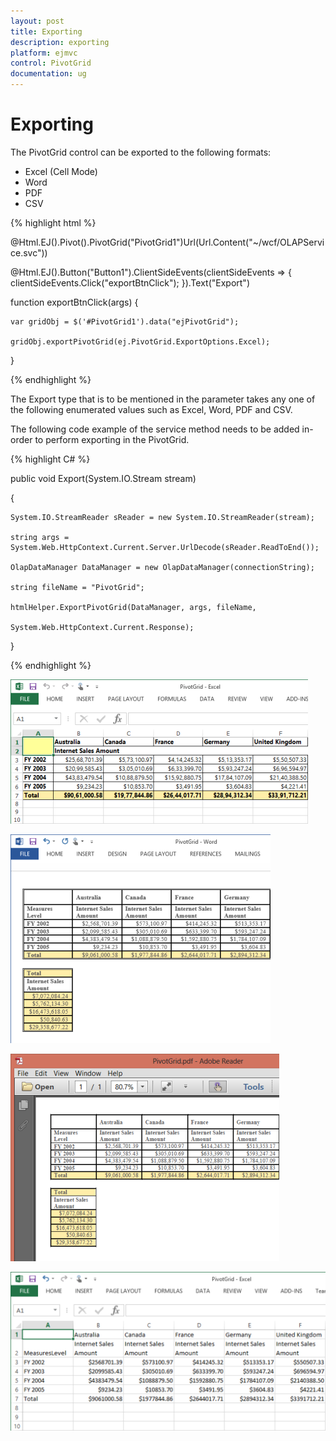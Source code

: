 ```yaml
---
layout: post
title: Exporting
description: exporting
platform: ejmvc
control: PivotGrid
documentation: ug
---
```


# Exporting

The PivotGrid control can be exported to the following formats:

* Excel (Cell Mode)
* Word
* PDF
* CSV

{% highlight html %}

@Html.EJ().Pivot().PivotGrid("PivotGrid1")Url(Url.Content("~/wcf/OLAPService.svc"))

@Html.EJ().Button("Button1").ClientSideEvents(clientSideEvents => { clientSideEvents.Click("exportBtnClick"); }).Text("Export")



function exportBtnClick(args) {

    var gridObj = $('#PivotGrid1').data("ejPivotGrid");

    gridObj.exportPivotGrid(ej.PivotGrid.ExportOptions.Excel);

}

{% endhighlight %}

The Export type that is to be mentioned in the parameter takes any one of the following enumerated values such as Excel, Word, PDF and CSV.

The following code example of the service method needs to be added in-order to perform exporting in the PivotGrid.

{% highlight C# %}

public void Export(System.IO.Stream stream)

{

    System.IO.StreamReader sReader = new System.IO.StreamReader(stream);

    string args = System.Web.HttpContext.Current.Server.UrlDecode(sReader.ReadToEnd());

    OlapDataManager DataManager = new OlapDataManager(connectionString);

    string fileName = "PivotGrid";

    htmlHelper.ExportPivotGrid(DataManager, args, fileName,

    System.Web.HttpContext.Current.Response);

}

{% endhighlight %}

![C:/Users/Narendhran Muthuvel/Desktop/Exported Screenshots/PivotGridExcelMVC.png](Exporting_images/Exporting_img1.png)





![C:/Users/Narendhran Muthuvel/Desktop/Exported Screenshots/PivotGridWordMVC.png](Exporting_images/Exporting_img2.png)



![C:/Users/Narendhran Muthuvel/Desktop/Exported Screenshots/PivotGridPdfMVC.png](Exporting_images/Exporting_img3.png)



![C:/Users/Narendhran Muthuvel/Desktop/Exported Screenshots/PivotGridCSVJS.png](Exporting_images/Exporting_img4.png)




